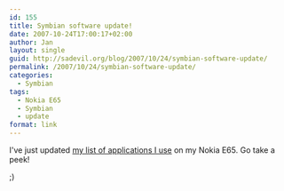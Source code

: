 ```yaml
---
id: 155
title: Symbian software update!
date: 2007-10-24T17:00:17+02:00
author: Jan
layout: single
guid: http://sadevil.org/blog/2007/10/24/symbian-software-update/
permalink: /2007/10/24/symbian-software-update/
categories:
  - Symbian
tags:
  - Nokia E65
  - Symbian
  - update
format: link
---
```

I've just updated <a href="https://kcore.org/2007/07/27/software-for-the-nokia-e65/" target="_blank">my list of applications I use</a> on my Nokia E65. Go take a peek!

;)